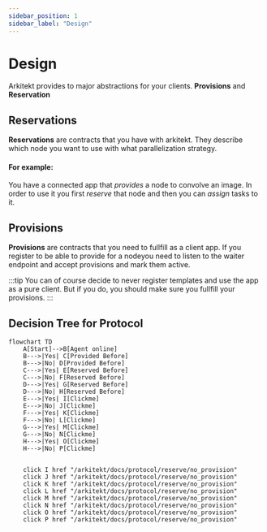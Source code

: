 ```yaml
---
sidebar_position: 1
sidebar_label: "Design"
---
```


# Design

Arkitekt provides to major abstractions for your clients.
**Provisions** and **Reservation**

## Reservations

**Reservations** are contracts that you have with arkitekt. They describe
which node you want to use with what parallelization strategy.

#### For example:

You have a connected app that _provides_ a node to convolve an image. In order
to use it you first _reserve_ that node and then you can _assign_ tasks to it.

## Provisions

**Provisions** are contracts that you need to fullfill as a client app.
If you register to be able to provide for a nodeyou need to listen to the waiter endpoint and accept provisions and mark them active.

:::tip
You can of course decide to never register templates and use the
app as a pure client. But if you do, you should make sure you fullfill your
provisions.
:::

## Decision Tree for Protocol

```mermaid
flowchart TD
    A[Start]-->B[Agent online]
    B--->|Yes| C[Provided Before]
    B--->|No| D[Provided Before]
    C--->|Yes| E[Reserved Before]
    C--->|No| F[Reserved Before]
    D--->|Yes| G[Reserved Before]
    D--->|No| H[Reserved Before]
    E--->|Yes| I[Clickme]
    E--->|No| J[Clickme]
    F--->|Yes| K[Clickme]
    F--->|No| L[Clickme]
    G--->|Yes| M[Clickme]
    G--->|No| N[Clickme]
    H--->|Yes| O[Clickme]
    H--->|No| P[Clickme]


    click I href "/arkitekt/docs/protocol/reserve/no_provision"
    click J href "/arkitekt/docs/protocol/reserve/no_provision"
    click K href "/arkitekt/docs/protocol/reserve/no_provision"
    click L href "/arkitekt/docs/protocol/reserve/no_provision"
    click M href "/arkitekt/docs/protocol/reserve/no_provision"
    click N href "/arkitekt/docs/protocol/reserve/no_provision"
    click O href "/arkitekt/docs/protocol/reserve/no_provision"
    click P href "/arkitekt/docs/protocol/reserve/no_provision"

```
